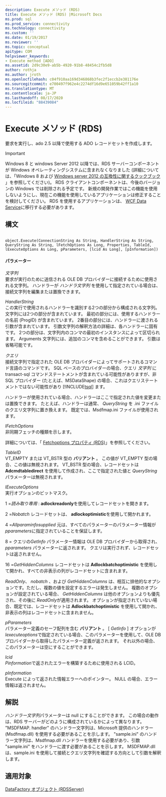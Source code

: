 ```yaml
---
description: Execute メソッド (RDS)
title: Execute メソッド (RDS) |Microsoft Docs
ms.prod: sql
ms.prod_service: connectivity
ms.technology: connectivity
ms.custom: ''
ms.date: 01/19/2017
ms.reviewer: ''
ms.topic: conceptual
apitype: COM
helpviewer_keywords:
- Execute method [ADO]
ms.assetid: 2d9c30e9-ab5b-4920-91b8-48454c2fb5d8
author: rothja
ms.author: jroth
ms.openlocfilehash: c04f910aa169d346868b3fec2f1eccb2e381176e
ms.sourcegitcommit: e700497f962e4c2274df16d9e651059b42ff1a10
ms.translationtype: MT
ms.contentlocale: ja-JP
ms.lasthandoff: 08/17/2020
ms.locfileid: "88439084"
---
```

# <a name="execute-method-rds"></a>Execute メソッド (RDS)
要求を実行し、ado 2.5 以降で使用する ADO レコードセットを作成します。  
  
> [!IMPORTANT]
>  Windows 8 と windows Server 2012 以降では、RDS サーバーコンポーネントが Windows オペレーティングシステムに含まれなくなりました (詳細については、「Windows 8 および [Windows server 2012 の互換性に関するクックブック](https://www.microsoft.com/download/details.aspx?id=27416) 」を参照してください)。 RDS クライアントコンポーネントは、今後のバージョンの Windows では削除される予定です。 新規の開発作業ではこの機能を使用しないようにし、現在この機能を使用しているアプリケーションは修正することを検討してください。 RDS を使用するアプリケーションは、 [WCF Data Service](https://go.microsoft.com/fwlink/?LinkId=199565)に移行する必要があります。  
  
## <a name="syntax"></a>構文  
  
```  
  
object.Execute(ConnectionString As String, HandlerString As String, QueryString As String, lFetchOptions As Long, Properties, TableId, lExecuteOptions As Long, pParameters, [lcid As Long], [pInformation])  
```  
  
#### <a name="parameters"></a>パラメーター  
 *文字列*  
 要求が実行のために送信される OLE DB プロバイダーに接続するために使用される文字列。 ハンドラーが *ハンドラ文字列* を使用して指定されている場合は、接続文字列を編集または置換できます。  
  
 *HandlerString*  
 この実行で使用されるハンドラーを識別する2つの部分から構成される文字列。 文字列には2つの部分が含まれています。 最初の部分には、使用するハンドラーの名前 (ProgID) が含まれています。 2番目の部分には、ハンドラーに渡される引数が含まれています。 引数文字列の解釈方法の詳細は、各ハンドラーに固有です。 2つの部分は、文字列内のコンマの最初のインスタンスによって区切られます。 Arguments 文字列には、追加のコンマを含めることができます。 引数は省略可能です。  
  
 *クエリ*  
 接続文字列で指定された OLE DB プロバイダーによってサポートされるコマンド言語のコマンドです。 SQL ベースのプロバイダーの場合、クエリ *文字列* に transact-sql コマンドステートメントが含まれている可能性がありますが、非 SQL プロバイダー (たとえば、MSDataShape) の場合、これはクエリステートメントではない可能性があり [!INCLUDE[tsql](../../../includes/tsql-md.md)] ます。  
  
 ハンドラーが使用されている場合、ハンドラーはここで指定された値を変更または置換できます。 たとえば、ハンドラーは通常、 *QueryString* を .ini ファイルのクエリ文字列に置き換えます。 既定では、Msdfmap.ini ファイルが使用されます。  
  
 *lFetchOptions*  
 非同期フェッチの種類を示します。  
  
 詳細については、「 [Fetchoptions プロパティ (RDS)](../../../ado/reference/rds-api/fetchoptions-property-rds.md)」を参照してください。  
  
 *TableID*  
 VT_EMPTY または VT_BSTR 型の **バリアント** 。 この値が VT_EMPTY 型の場合、この値は無視されます。 VT_BSTR 型の場合、レコードセットは **Adcmdtabledirect** を使用して作成され、ここで指定された値と *QueryString* パラメーターは無視されます。  
  
 *lExecuteOptions*  
 実行オプションのビットマスク。  
  
 1 =*読み取り専用* : **adlockreadonly**を使用してレコードセットを開きます。  
  
 2 =*Nobatch* レコードセットは、 **adlockoptimistic**を使用して開かれます。  
  
 4 =*Allparaminfosupplied* 元は、すべてのパラメーターのパラメーター情報が *pparameters*に指定されていることを保証します。  
  
 8 = クエリの*GetInfo* パラメーター情報は OLE DB プロバイダーから取得され、 *pparameters* パラメーターに返されます。 クエリは実行されず、レコードセットは返されません。  
  
 16 =*GetHiddenColumns* レコードセットは **Adlockbatchoptimistic** を使用して開かれ、すべての非表示の列がレコードセットに含まれます。  
  
 *ReadOnly*、 *nobatch* 、および *GetHiddenColumns* は、相互に排他的なオプションです。ただし、複数の値を設定するエラーは発生しません。 複数のオプションが設定されている場合、 *GetHiddenColumns* は他のオプションよりも優先され、その後に *ReadOnly*が適用されます。 オプションが指定されていない場合、既定では、レコードセットは **Adlockbatchoptimistic** を使用して開かれ、非表示の列はレコードセットに含まれません。  
  
 *pParameters*  
 パラメーター定義のセーフ配列を含む **バリアント** 。 [ *GetInfo* ] オプションが *lexecuteoptions*で指定されている場合、このパラメーターを使用して、OLE DB プロバイダーから取得したパラメーター定義が返されます。 それ以外の場合、このパラメーターは空にすることができます。  
  
 *lcid*  
 *Pinformation*で返されたエラーを構築するために使用される LCID。  
  
 *pInformation*  
 Execute によって返された情報エラーへのポインター。 NULL の場合、エラー情報は返されません。  
  
## <a name="remarks"></a>解説  
 *ハンドラー文字列*パラメーターは null にすることができます。 この場合の動作は、RDS サーバーがどのように構成されているかによって異なります。 "MSDFMAP. handler" のハンドラー文字列は、Microsoft 提供のハンドラー (Msdfmap.dll) を使用する必要があることを示します。 "sample.ini" のハンドラー文字列は、Msdfmap.dll ハンドラーを使用する必要があり、引数 "sample.ini" をハンドラーに渡す必要があることを示します。 MSDFMAP.dll は、sample.ini を使用して接続とクエリ文字列を確認する方向として引数を解釈します。  
  
## <a name="applies-to"></a>適用対象  
 [DataFactory オブジェクト (RDSServer)](../../../ado/reference/rds-api/datafactory-object-rdsserver.md)


